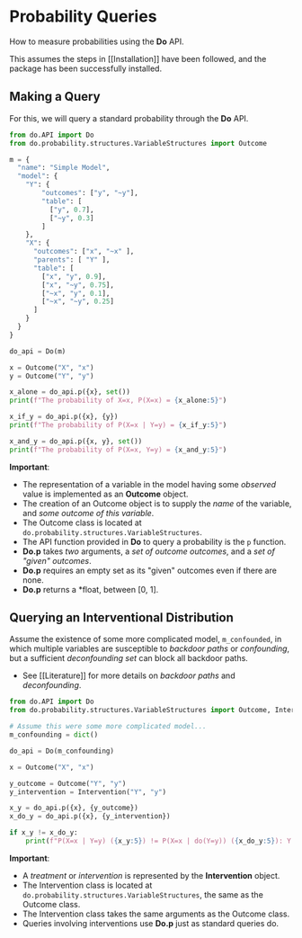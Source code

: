 # Probability Queries

How to measure probabilities using the **Do** API.

This assumes the steps in [[Installation]] have been followed, and the package has been successfully installed.

## Making a Query

For this, we will query a standard probability through the **Do** API.

```python
from do.API import Do
from do.probability.structures.VariableStructures import Outcome

m = {
  "name": "Simple Model",
  "model": {
    "Y": {
        "outcomes": ["y", "~y"],
        "table": [
          ["y", 0.7], 
          ["~y", 0.3]
        ] 
    },
    "X": {
      "outcomes": ["x", "~x" ],
      "parents": [ "Y" ],
      "table": [
        ["x", "y", 0.9],
        ["x", "~y", 0.75],
        ["~x", "y", 0.1],
        ["~x", "~y", 0.25]
      ]
    }
  }
}

do_api = Do(m)

x = Outcome("X", "x")
y = Outcome("Y", "y")

x_alone = do_api.p({x}, set())
print(f"The probability of X=x, P(X=x) = {x_alone:5}")

x_if_y = do_api.p({x}, {y})
print(f"The probability of P(X=x | Y=y) = {x_if_y:5}")

x_and_y = do_api.p({x, y}, set())
print(f"The probability of P(X=x, Y=y) = {x_and_y:5}")
```

**Important**:
- The representation of a variable in the model having some *observed* value is implemented as an **Outcome** object.
- The creation of an Outcome object is to supply the *name* of the variable, and *some outcome of this variable*.
- The Outcome class is located at ``do.probability.structures.VariableStructures``.
- The API function provided in **Do** to query a probability is the ``p`` function.
- **Do.p** takes *two* arguments, a *set of outcome outcomes*, and a *set of "given" outcomes*.
- **Do.p** requires an empty set as its "given" outcomes even if there are none.
- **Do.p** returns a *float, between [0, 1].

## Querying an Interventional Distribution

Assume the existence of some more complicated model, ``m_confounded``, in which multiple variables are susceptible to *backdoor paths* or *confounding*, but a sufficient *deconfounding set* can block all backdoor paths.
- See [[Literature]] for more details on *backdoor paths* and *deconfounding*.

```python
from do.API import Do
from do.probability.structures.VariableStructures import Outcome, Intervention

# Assume this were some more complicated model...
m_confounding = dict()

do_api = Do(m_confounding)

x = Outcome("X", "x")

y_outcome = Outcome("Y", "y")
y_intervention = Intervention("Y", "y")

x_y = do_api.p({x}, {y_outcome})
x_do_y = do_api.p({x}, {y_intervention})

if x_y != x_do_y:
    print(f"P(X=x | Y=y) ({x_y:5}) != P(X=x | do(Y=y)) ({x_do_y:5}): Y shows causal influence over X!")
```

**Important**:
- A *treatment* or *intervention* is represented by the **Intervention** object.
- The Intervention class is located at ``do.probability.structures.VariableStructures``, the same as the Outcome class.
- The Intervention class takes the same arguments as the Outcome class.
- Queries involving interventions use **Do.p** just as standard queries do.
